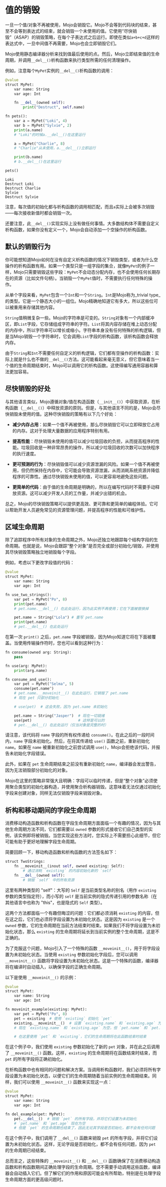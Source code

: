 # 值的销毁
一旦一个值/对象不再被使用，Mojo会销毁它。Mojo不会等到代码块的结束，甚至不会等到表达式的结束，就会销毁一个未使用的值。它使用“尽快销毁”（ASAP）的销毁策略，在每个子表达式之后运行。即使在类似`a+b+c+d`这样的表达式中，一旦中间值不再需要，Mojo也会立即销毁它们。

Mojo使用静态编译器分析来找到值最后使用的点。然后，Mojo立即结束值的生命周期，并调用`__del__()`析构函数来执行类型所需的任何清理操作。

例如，注意每个`MyPet`实例的`__del__()`析构函数的调用：

```python
@value
struct MyPet:
    var name: String
    var age: Int

    fn __del__(owned self):
        print("Destruct", self.name)

fn pets():
    var a = MyPet("Loki", 4)
    var b = MyPet("Sylvie", 2)
    print(a.name)
    # "Loki"的时候a.__del__()在这里运行

    a = MyPet("Charlie", 8)
    # "Charlie"从未使用，a.__del__()立即运行

    print(b.name)
    # b.__del__()在这里运行

pets()
```

    Loki
    Destruct Loki
    Destruct Charlie
    Sylvie
    Destruct Sylvie

注意，每次值的初始化都与析构函数的调用相匹配，而且`a`实际上会被多次销毁——每次接收新值时都会销毁一次。

还要注意，此`__del__()`实现实际上没有做任何事情。大多数结构体不需要自定义析构函数，如果你没有定义一个，Mojo会自动添加一个空操作的析构函数。

## 默认的销毁行为

你可能想知道Mojo如何在没有自定义析构函数的情况下销毁类型，或者为什么空操作的析构函数有用。如果一个类型只是一组字段的集合，就像`MyPet`的例子一样，Mojo只需要销毁这些字段：`MyPet`不会动态分配内存，也不会使用任何长期存在的资源（比如文件句柄）。当销毁一个`MyPet`值时，不需要执行任何特殊的操作。

从单个字段来看，`MyPet`包含一个`Int`和一个`String`。`Int`是Mojo称为_trivial type_的类型。它是一个静态大小的一组位。Mojo精确地知道它有多大，所以这些位可以被重用来存储其他内容。

`String`值稍微复杂一些。Mojo的字符串是可变的。`String`对象有一个内部缓冲区，即`List`字段，它存储组成字符串的字符。`List`将其内容存储在堆上动态分配的内存中，所以字符串可以增长或缩小。字符串本身没有任何特殊的析构逻辑，但是当Mojo销毁一个字符串时，它会调用`List`字段的析构函数，该析构函数会释放内存。

由于`String`和`Int`不需要任何自定义的析构逻辑，它们都有空操作的析构函数：实际上就是什么也不做的`__del__()`方法。这可能看起来毫无意义，但它意味着当一个值的生命周期结束时，Mojo可以调用它的析构函数。这使得编写通用容器和算法更加容易。

## 尽快销毁的好处

与其他语言类似，Mojo遵循对象/值在构造函数（`__init__()`）中获取资源，在析构函数（`__del__()`）中释放资源的原则。但是，与其他语言不同的是，Mojo会尽快销毁未使用的值。这种尽快销毁的策略有以下几个好处：

- **减少内存占用**：如果一个值不再被使用，那么尽快销毁它可以立即释放它占用的内存。这对于处理大量数据的应用程序特别有用。

- **提高性能**：尽快销毁未使用的值可以减少垃圾回收的负担，从而提高程序的性能。垃圾回收是一种非常昂贵的操作，所以减少垃圾回收的次数可以加快程序的执行速度。

- **更可预测的行为**：尽快销毁值可以减少资源泄漏的风险。如果一个值不再被使用，但仍然保持在内存中，它可能会导致资源泄漏，从而消耗系统资源并降低程序的可靠性。通过尽快销毁未使用的值，可以更容易地避免这些问题。

- **更简单的代码**：由于值的生命周期是明确的，所以在编写代码时不需要手动释放资源。这可以减少开发人员的工作量，并减少出错的机会。

总之，Mojo的尽快销毁策略可以提供更高效、更可靠和更简单的编程体验。它可以帮助开发人员避免常见的资源管理问题，并提高程序的性能和可维护性。

## 区域生命周期

除了追踪程序中所有对象的生命周期之外，Mojo还独立地跟踪每个结构字段的生命周期。也就是说，Mojo会跟踪“整个对象”是否完全或部分初始化/销毁，并使用其尽快销毁策略独立地销毁每个字段。

例如，考虑以下更改字段值的代码：

```python
@value
struct MyPet:
    var name: String
    var age: Int

fn use_two_strings():
    var pet = MyPet("Po", 8)
    print(pet.name)
    # pet.name.__del__() 在此处运行，因为此实例不再使用；它在下面被替换掉

    pet.name = String("Lola") # 重写 pet.name
    print(pet.name)
    # pet.__del__() 在此处运行
```

在第一次 `print()` 之后，`pet.name` 字段被销毁，因为Mojo知道它将在下面被覆盖。当使用传输操作符时，您也可以看到这种行为：

```python
fn consume(owned arg: String):
    pass

fn use(arg: MyPet):
    print(arg.name)

fn consume_and_use():
    var pet = MyPet("Selma", 5)
    consume(pet.name^)
    # pet.name.__moveinit__() 在此处运行，它销毁了 pet.name
    # 现在 pet 只部分初始化

    # use(pet)  # 这会失败，因为 pet.name 未初始化

    pet.name = String("Jasper")  # 现在一切就绪
    use(pet)                     # 这样是可以的
    # pet.__del__() 在此处运行（仅当对象是完整的时）
```

请注意，该代码将 `name` 字段的所有权传递给 `consume()`。在此之后的一段时间内，`name` 字段未初始化。然后，在将其传递给 `use()` 函数之前，重新初始化 `name`。如果在 `name` 被重新初始化之前尝试调用 `use()`，Mojo会拒绝该代码，并报告未初始化字段错误。

此外，如果在 `pet` 生命周期结束之前没有重新初始化 `name`，编译器会发出警告，因为无法销毁部分初始化的对象。

Mojo在这里的策略非常强大且明确：字段可以临时传递，但是“整个对象”必须使用聚合类型的初始化器构造，并使用聚合析构器销毁。这意味着无法仅通过初始化字段来创建对象，同样无法仅销毁字段来销毁对象。

## 析构和移动期间的字段生命周期

消费移动构造函数和析构函数在字段生命周期方面面临一个有趣的情况，因为与其他生命周期方法不同，它们都需要以 `owned` 参数的形式接收它们自己类型的实例，该实例即将被销毁。当您实现这些方法时，您实际上不需要担心此细节，但它可能有助于更好地理解字段生命周期。

简要回顾一下，移动构造函数和析构函数的方法签名如下：

```python
struct TwoStrings:
    fn __moveinit__(inout self, owned existing: Self):
        # 通过消耗 `existing` 的内容初始化新的 `self`
    fn __del__(owned self):
        # 销毁 `self` 中的所有资源
```

这里有两种类型的 "self"：大写的 `Self` 是当前类型名称的别名（用作 `existing` 参数的类型指定符），而小写的 `self` 是当前实例的隐式传递引用的参数名称（在其他语言中也称为 "this"，也是隐式的 `Self` 类型）。

这两个方法都面临一个有趣但晦涩的问题：它们都必须消耗 `existing` 的内容，但在这之后，它们也必须将字段设置为未初始化状态。这是因为 `existing` 是一个 `owned` 参数，它的生命周期在当前方法结束时结束。如果我们不将字段设置为未初始化状态，那么 `existing` 的生命周期将延长到当前实例的整个生命周期，这是不正确的。

为了克服这个问题，Mojo引入了一个特殊的函数 `__moveinit__()`，用于将字段设置为未初始化状态。当使用 `existing` 参数初始化字段后，您可以调用 `__moveinit__()` 函数将字段设置为未初始化状态。这是一个特殊的函数，编译器将在编译时自动插入，以确保字段的正确生命周期。

以下是使用 `__moveinit__()` 的示例：

```python
@value
struct MyPet:
    var name: String
    var age: Int

fn moveinit_example(existing: MyPet):
    var pet = MyPet("Po", 8)
    pet = existing  # 使用 `existing` 初始化 `pet`
    existing.__moveinit__()  # 设置 `existing.name` 和 `existing.age` 为未初始化
    # 现在 `existing.name` 和 `existing.age` 为空，但 `pet.name` 和 `pet.age` 是正确初始化的

    # 在这里使用 `pet` 和 `existing`，它们的生命周期将在此函数结束时结束
```

在这个例子中，我们使用 `existing` 参数初始化了新的 `pet` 对象，并在此之后调用了 `__moveinit__()` 函数。这样，`existing` 的生命周期将在函数结束时结束，而 `pet` 的所有字段将正确初始化。

在析构函数中也有相同的问题和解决方案。当调用析构函数时，我们必须将所有字段设置为未初始化状态，以便它们的生命周期随着当前实例的生命周期结束。同样，我们可以使用 `__moveinit__()` 函数来实现这一点：

```python
@value
struct MyPet:
    var name: String
    var age: Int

fn del_example(pet: MyPet):
    pet.__del__()  # 销毁 `pet` 的所有字段，并将它们设置为未初始化
    # `pet.name` 和 `pet.age` 现在为空
    # 但是 `pet` 的生命周期也结束了，因此无论其字段是否初始化，都不会有任何问题
```

在这个例子中，我们调用了 `__del__()` 函数来销毁 `pet` 的所有字段，并将它们设置为未初始化状态。这样，无论字段是否初始化，都不会有任何问题，因为 `pet` 的生命周期已经结束。

总而言之，这些特殊的 `__moveinit__()` 和 `__del__()` 函数确保了在消费移动构造函数和析构函数期间正确处理字段的生命周期。您不需要手动调用这些函数，编译器会自动插入它们。但了解它们的作用和原因可能会有所帮助，特别是在处理字段生命周期方面的更高级问题时。